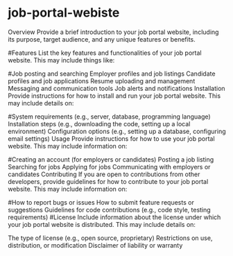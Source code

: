 # job-portal-webiste
Overview
Provide a brief introduction to your job portal website, including its purpose, target audience, and any unique features or benefits.

#Features
List the key features and functionalities of your job portal website. This may include things like:

#Job posting and searching
Employer profiles and job listings
Candidate profiles and job applications
Resume uploading and management
Messaging and communication tools
Job alerts and notifications
Installation
Provide instructions for how to install and run your job portal website. This may include details on:

#System requirements (e.g., server, database, programming language)
Installation steps (e.g., downloading the code, setting up a local environment)
Configuration options (e.g., setting up a database, configuring email settings)
Usage
Provide instructions for how to use your job portal website. This may include information on:

#Creating an account (for employers or candidates)
Posting a job listing
Searching for jobs
Applying for jobs
Communicating with employers or candidates
Contributing
If you are open to contributions from other developers, provide guidelines for how to contribute to your job portal website. This may include information on:

#How to report bugs or issues
How to submit feature requests or suggestions
Guidelines for code contributions (e.g., code style, testing requirements)
#License
Include information about the license under which your job portal website is distributed. This may include details on:

The type of license (e.g., open source, proprietary)
Restrictions on use, distribution, or modification
Disclaimer of liability or warranty



